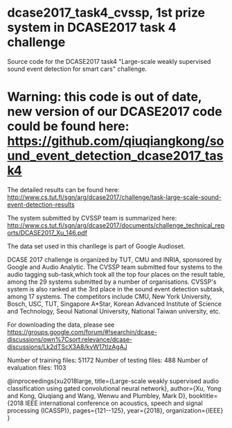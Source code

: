 # dcase2017_task4_cvssp, 1st prize system in DCASE2017 task 4 challenge

Source code for the DCASE2017 task4 "Large-scale weakly supervised sound event detection for smart cars" challenge. 

# Warning: this code is out of date, new version of our DCASE2017 code could be found here: https://github.com/qiuqiangkong/sound_event_detection_dcase2017_task4 

The detailed results can be found here: 
http://www.cs.tut.fi/sgn/arg/dcase2017/challenge/task-large-scale-sound-event-detection-results

The system submitted by CVSSP team is summarized here:
http://www.cs.tut.fi/sgn/arg/dcase2017/documents/challenge_technical_reports/DCASE2017_Xu_146.pdf

The data set used in this chanllege is part of Google Audioset.

DCASE 2017 challenge is organized by TUT, CMU and INRIA, sponsored by Google and Audio Analytic. The CVSSP team submitted four systems to the audio tagging sub-task,which took all the top four places on the result table, among the 29 systems submitted by a number of organisations. CVSSP's system is also ranked at the 3rd place in the sound event detection subtask, among 17 systems. The competitors include CMU, New York University, Bosch, USC, TUT, Singapore A*Star, Korean Advanced Institute of Science and Technology, Seoul National University, National Taiwan university, etc.

For downloading the data, please see https://groups.google.com/forum/#!searchin/dcase-discussions/own%7Csort:relevance/dcase-discussions/Lk2dTScX3A8/kvW17tlzAgAJ

Number of training files: 51172
Number of testing files: 488
Number of evaluation files: 1103

@inproceedings{xu2018large,
  title={Large-scale weakly supervised audio classification using gated convolutional neural network},
  author={Xu, Yong and Kong, Qiuqiang and Wang, Wenwu and Plumbley, Mark D},
  booktitle={2018 IEEE international conference on acoustics, speech and signal processing (ICASSP)},
  pages={121--125},
  year={2018},
  organization={IEEE}
}
